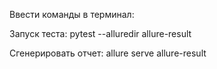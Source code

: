 
Ввести команды в терминал:

Запуск теста:
pytest --alluredir allure-result

Сгенерировать отчет:
allure serve allure-result
